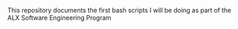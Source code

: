 This repository documents the first bash scripts I will be doing as part of the ALX Software Engineering Program
